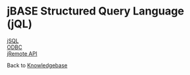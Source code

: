 # jBASE Structured Query Language (jQL)

<PageHeader />

[jSQL](./SQL/README.md)  
[ODBC](../connectivity/ODBC/README.md)  
[jRemote API](../connectivity/jagent/jremote-api//README.md)  

Back to [Knowledgebase](../README.md)

<PageFooter />
